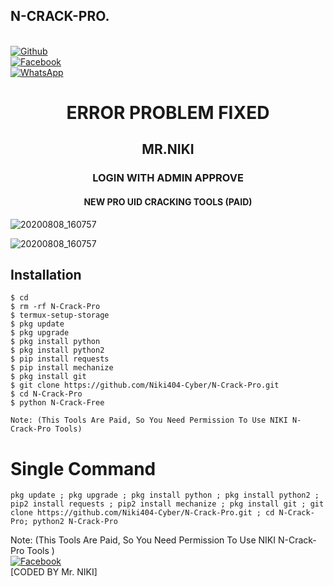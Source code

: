 ## N-CRACK-PRO.
<b></b> <br>[![Github](https://img.shields.io/badge/Github-Niki404-Cyber-dimgray?style=flat-square&logo=github)](https://github.com/Niki404-Cyber)<br> [![Facebook](https://img.shields.io/badge/Facebook-Mr.NIKI-blue?style=flat-square&logo=facebook)](https://www.facebook.com/NIKI.CYBER404.OFFICIALS)<br> [![WhatsApp](https://img.shields.io/badge/WhatsApp-Mr.NIKI-blue?style=flat-square&logo=WhatsApp)](https://chat.whatsapp.com/IulgtTY1ao6HeowtyCFEGJ)

<h1 align="center"> ERROR PROBLEM FIXED </h1>

<h2 align="center"> MR.NIKI</h2>

<h3 align="center"> LOGIN WITH ADMIN APPROVE </h3>

<h4 align="center"> NEW PRO UID CRACKING TOOLS (PAID) </h4>


![20200808_160757](https://raw.githubusercontent.com/Niki404-Cyber/N-Crack-Pro/main/Screenshot_20220510-163958~2.png)


![20200808_160757](https://raw.githubusercontent.com/Niki404-Cyber/N-Crack-Pro/main/Screenshot_20220509-221902.png)


## <b>Installation</b>

```
$ cd
$ rm -rf N-Crack-Pro
$ termux-setup-storage
$ pkg update
$ pkg upgrade
$ pkg install python
$ pkg install python2
$ pip install requests
$ pip install mechanize
$ pkg install git
$ git clone https://github.com/Niki404-Cyber/N-Crack-Pro.git
$ cd N-Crack-Pro
$ python N-Crack-Free

Note: (This Tools Are Paid, So You Need Permission To Use NIKI N-Crack-Pro Tools)

```

# Single Command 

```
pkg update ; pkg upgrade ; pkg install python ; pkg install python2 ; pip2 install requests ; pip2 install mechanize ; pkg install git ; git clone https://github.com/Niki404-Cyber/N-Crack-Pro.git ; cd N-Crack-Pro; python2 N-Crack-Pro
```
 
 Note: (This Tools Are Paid, So You Need Permission To Use NIKI N-Crack-Pro Tools )</br>
 [![Facebook](https://img.shields.io/badge/Facebook-Mr.NIKI-blue?style=flat-square&logo=facebook)](https://www.facebook.com/NIKI.CYBER404.OFFICERS)</br>
 [CODED BY Mr. NIKI]
